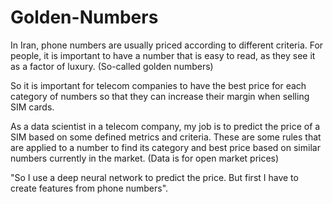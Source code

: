 # Golden-Numbers

In Iran, phone numbers are usually priced according to different criteria. For people, it is important to have a number that is easy to read, as they see it as a factor of luxury. (So-called golden numbers)

So it is important for telecom companies to have the best price for each category of numbers so that they can increase their margin when selling SIM cards.

As a data scientist in a telecom company, my job is to predict the price of a SIM based on some defined metrics and criteria. These are some rules that are applied to a number to find its category and best price based on similar numbers currently in the market. (Data is for open market prices)

"So I use a deep neural network to predict the price. But first I have to create features from phone numbers".
